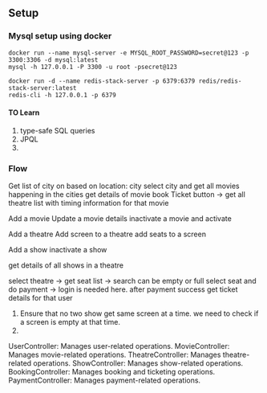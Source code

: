 ## Setup

### Mysql setup using docker

```shell
docker run --name mysql-server -e MYSQL_ROOT_PASSWORD=secret@123 -p 3300:3306 -d mysql:latest
mysql -h 127.0.0.1 -P 3300 -u root -psecret@123

docker run -d --name redis-stack-server -p 6379:6379 redis/redis-stack-server:latest
redis-cli -h 127.0.0.1 -p 6379
```

#### TO Learn

1. type-safe SQL queries
2. JPQL
3. 

### Flow

Get list of city on based on location: city
select city and get all movies happening in the cities
get details of movie
book Ticket button -> get all theatre list with timing information for that movie

Add a movie
Update a movie details
inactivate a movie and activate

Add a theatre
Add screen to a theatre
add seats to a screen

Add a show
inactivate a show

get details of all shows in a theatre

select theatre -> get seat list -> search can be empty or full
select seat and do payment -> login is needed here.
after payment success get ticket details for that user

1. Ensure that no two show get same screen at a time. we need to check if a screen is empty at that time.
2.

UserController: Manages user-related operations.
MovieController: Manages movie-related operations.
TheatreController: Manages theatre-related operations.
ShowController: Manages show-related operations.
BookingController: Manages booking and ticketing operations.
PaymentController: Manages payment-related operations.
